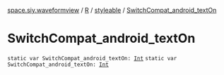 [space.siy.waveformview](../../index.md) / [R](../index.md) / [styleable](index.md) / [SwitchCompat_android_textOn](./-switch-compat_android_text-on.md)

# SwitchCompat_android_textOn

`static var SwitchCompat_android_textOn: `[`Int`](https://kotlinlang.org/api/latest/jvm/stdlib/kotlin/-int/index.html)
`static var SwitchCompat_android_textOn: `[`Int`](https://kotlinlang.org/api/latest/jvm/stdlib/kotlin/-int/index.html)